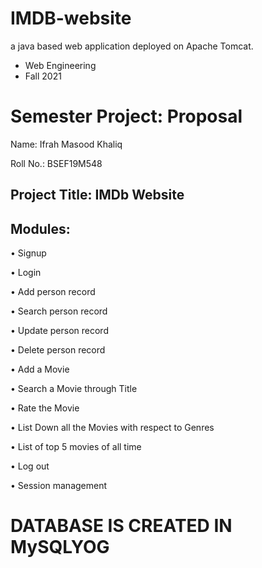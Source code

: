 # IMDB-website
a java based web application deployed on Apache Tomcat.

- Web Engineering
- Fall 2021


Semester Project: Proposal 
===========================


Name:                 Ifrah Masood Khaliq 


Roll No.:	            BSEF19M548




Project Title: 	IMDb Website
-----------------------------
Modules:
--------

•	Signup

•	Login

•	Add person record

•	Search person record

•	Update person record

•	Delete person record

•	Add a Movie

•	Search a Movie through Title

•	Rate the Movie

•	List Down all the Movies with respect to Genres

•	List of top 5 movies of all time

•	Log out

•	Session management

# DATABASE IS CREATED IN MySQLYOG

